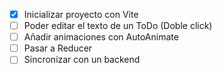 - [x] Inicializar proyecto con Vite
- [ ] Poder editar el texto de un ToDo (Doble click)
- [ ] Añadir animaciones con AutoAnimate
- [ ] Pasar a Reducer
- [ ] Sincronizar con un backend